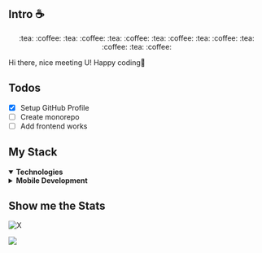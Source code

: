 ## Intro :coffee:

<p align="center">:tea: :coffee: :tea: :coffee: :tea: :coffee: :tea: :coffee: :tea: :coffee: :tea: :coffee: :tea: :coffee:</p>
<p>Hi there, nice meeting U! Happy coding🧋</p>

## Todos
- [x] Setup GitHub Profile
- [ ] Create monorepo
- [ ] Add frontend works

## My Stack
<details open>
    <summary><b>Technologies</b></summary>
    <details>
        <summary><b>Mobile Development</b></summary>
        <div style="padding-left: 16px;">
            <p>Native Android</p>
            <p>iOS</p>
            <p>Flutter</p>
            <p>React Native</p>
        </div>
    </details>
</details>

## Show me the Stats

![X](https://github-readme-stats.vercel.app/api?username=bobbyliu117&show_icons=true&theme=dracula)
</div>

<img align="center" src="https://github-readme-stats.vercel.app/api/top-langs/?username=bobbyliu117&layout=compact&theme=dracula&hide_border=true" />

